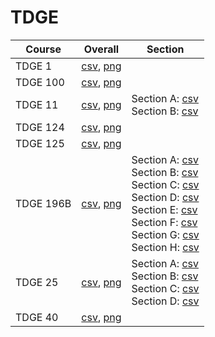 # TDGE

| Course | Overall | Section |
| ------ | ------- | ------- |
| TDGE 1 | [csv](https://github.com/UCSD-Historical-Enrollment-Data/2025Spring/blob/main/overall/TDGE%201.csv), [png](https://raw.githubusercontent.com/UCSD-Historical-Enrollment-Data/2025Spring/main/plot_overall/TDGE%201.png) |  |
| TDGE 100 | [csv](https://github.com/UCSD-Historical-Enrollment-Data/2025Spring/blob/main/overall/TDGE%20100.csv), [png](https://raw.githubusercontent.com/UCSD-Historical-Enrollment-Data/2025Spring/main/plot_overall/TDGE%20100.png) |  |
| TDGE 11 | [csv](https://github.com/UCSD-Historical-Enrollment-Data/2025Spring/blob/main/overall/TDGE%2011.csv), [png](https://raw.githubusercontent.com/UCSD-Historical-Enrollment-Data/2025Spring/main/plot_overall/TDGE%2011.png) | Section A: [csv](https://github.com/UCSD-Historical-Enrollment-Data/2025Spring/blob/main/section/TDGE%2011_A.csv)<br>Section B: [csv](https://github.com/UCSD-Historical-Enrollment-Data/2025Spring/blob/main/section/TDGE%2011_B.csv) |
| TDGE 124 | [csv](https://github.com/UCSD-Historical-Enrollment-Data/2025Spring/blob/main/overall/TDGE%20124.csv), [png](https://raw.githubusercontent.com/UCSD-Historical-Enrollment-Data/2025Spring/main/plot_overall/TDGE%20124.png) |  |
| TDGE 125 | [csv](https://github.com/UCSD-Historical-Enrollment-Data/2025Spring/blob/main/overall/TDGE%20125.csv), [png](https://raw.githubusercontent.com/UCSD-Historical-Enrollment-Data/2025Spring/main/plot_overall/TDGE%20125.png) |  |
| TDGE 196B | [csv](https://github.com/UCSD-Historical-Enrollment-Data/2025Spring/blob/main/overall/TDGE%20196B.csv), [png](https://raw.githubusercontent.com/UCSD-Historical-Enrollment-Data/2025Spring/main/plot_overall/TDGE%20196B.png) | Section A: [csv](https://github.com/UCSD-Historical-Enrollment-Data/2025Spring/blob/main/section/TDGE%20196B_A.csv)<br>Section B: [csv](https://github.com/UCSD-Historical-Enrollment-Data/2025Spring/blob/main/section/TDGE%20196B_B.csv)<br>Section C: [csv](https://github.com/UCSD-Historical-Enrollment-Data/2025Spring/blob/main/section/TDGE%20196B_C.csv)<br>Section D: [csv](https://github.com/UCSD-Historical-Enrollment-Data/2025Spring/blob/main/section/TDGE%20196B_D.csv)<br>Section E: [csv](https://github.com/UCSD-Historical-Enrollment-Data/2025Spring/blob/main/section/TDGE%20196B_E.csv)<br>Section F: [csv](https://github.com/UCSD-Historical-Enrollment-Data/2025Spring/blob/main/section/TDGE%20196B_F.csv)<br>Section G: [csv](https://github.com/UCSD-Historical-Enrollment-Data/2025Spring/blob/main/section/TDGE%20196B_G.csv)<br>Section H: [csv](https://github.com/UCSD-Historical-Enrollment-Data/2025Spring/blob/main/section/TDGE%20196B_H.csv) |
| TDGE 25 | [csv](https://github.com/UCSD-Historical-Enrollment-Data/2025Spring/blob/main/overall/TDGE%2025.csv), [png](https://raw.githubusercontent.com/UCSD-Historical-Enrollment-Data/2025Spring/main/plot_overall/TDGE%2025.png) | Section A: [csv](https://github.com/UCSD-Historical-Enrollment-Data/2025Spring/blob/main/section/TDGE%2025_A.csv)<br>Section B: [csv](https://github.com/UCSD-Historical-Enrollment-Data/2025Spring/blob/main/section/TDGE%2025_B.csv)<br>Section C: [csv](https://github.com/UCSD-Historical-Enrollment-Data/2025Spring/blob/main/section/TDGE%2025_C.csv)<br>Section D: [csv](https://github.com/UCSD-Historical-Enrollment-Data/2025Spring/blob/main/section/TDGE%2025_D.csv) |
| TDGE 40 | [csv](https://github.com/UCSD-Historical-Enrollment-Data/2025Spring/blob/main/overall/TDGE%2040.csv), [png](https://raw.githubusercontent.com/UCSD-Historical-Enrollment-Data/2025Spring/main/plot_overall/TDGE%2040.png) |  |
